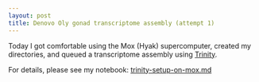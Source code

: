 ```yaml
---
layout: post
title: Denovo Oly gonad transcriptome assembly (attempt 1)
---
```


Today I got comfortable using the Mox (Hyak) supercomputer, created my directories, and queued a transcriptome assembly using [Trinity](https://github.com/trinityrnaseq/trinityrnaseq/wiki).  

For details, please see my notebook: 
[trinity-setup-on-mox.md](https://github.com/fish546-2018/laura-quantseq/blob/master/notebooks/trinity-setup-on-mox.md)
